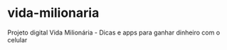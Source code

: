 # vida-milionaria
Projeto digital Vida Milionária - Dicas e apps para ganhar dinheiro com o celular
